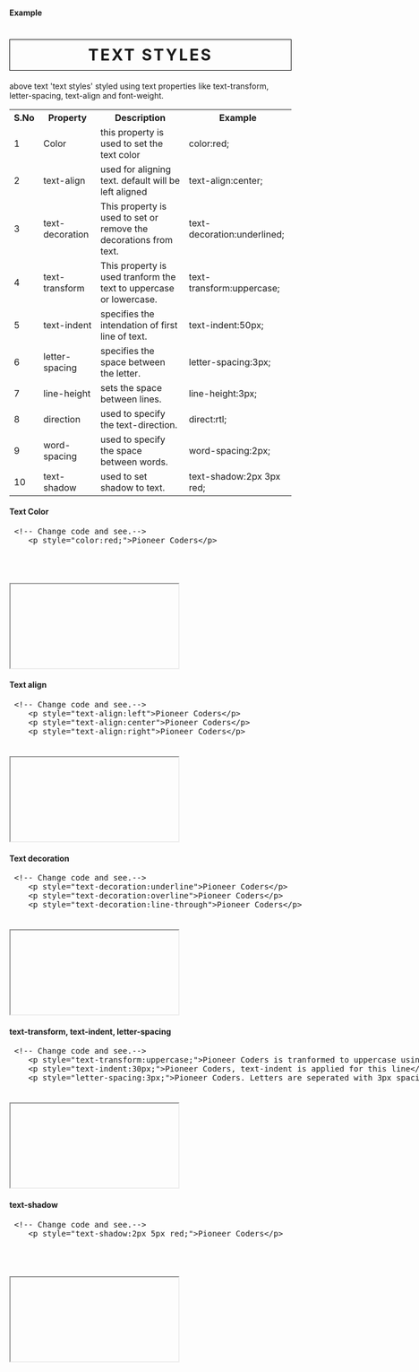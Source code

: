 <h4>Example</h4>
<p>
	<h1 style="text-transform:uppercase;text-align:center;font-weight:bold;letter-spacing:3px;border:1px solid black;padding:10px;">text styles</h1>
</p>
<p>above text 'text styles' styled using text properties like text-transform, letter-spacing, text-align and font-weight.</p>
<table class="pc-table">
	<tr>
		<th>S.No</th>
		<th>Property</th>
		<th>Description</th>
		<th>Example</th>
	</tr>
	<tr>
		<td>1</td>
		<td>Color</td>
		<td>this property is used to set the text color</td>
		<td>color:red;</td>
	</tr>
	<tr>
		<td>2</td>
		<td>text-align</td>
		<td>used for aligning text. default will be left aligned</td>
		<td>text-align:center;</td>
	</tr>
	<tr>
		<td>3</td>
		<td>text-decoration</td>
		<td>This property is used to set or remove the decorations from text.</td>
		<td>text-decoration:underlined;</td>
	</tr>
	<tr>
		<td>4</td>
		<td>text-transform</td>
		<td>This property is used tranform the text to uppercase or lowercase.</td>
		<td>text-transform:uppercase;</td>
	</tr>
	<tr>
		<td>5</td>
		<td>text-indent</td>
		<td>specifies the intendation of first line of text.</td>
		<td>text-indent:50px;</td>
	</tr>
	<tr>
		<td>6</td>
		<td>letter-spacing</td>
		<td>specifies the space between the letter.</td>
		<td>letter-spacing:3px;</td>
	</tr>
	<tr>
		<td>7</td>
		<td>line-height</td>
		<td>sets the space between lines.</td>
		<td>line-height:3px;</td>
	</tr>
	<tr>
		<td>8</td>
		<td>direction</td>
		<td>used to specify the text-direction.</td>
		<td>direct:rtl;</td>
	</tr>
	<tr>
		<td>9</td>
		<td>word-spacing</td>
		<td>used to specify the space between words.</td>
		<td>word-spacing:2px;</td>
	</tr>
	<tr>
		<td>10</td>
		<td>text-shadow</td>
		<td>used to set shadow to text.</td>
		<td>text-shadow:2px 3px red;</td>
	</tr>
	</table> 
<section>  
<h4>Text Color</h4>
<div ui-ace ="{useWrapMode: 'true', showGutter : 'true', theme:'monokai', mode: 'html', previewId:'preview1',
	onLoad: htmlcssjsContentOnLoaded,
	rendererOptions: { fontSize: 16 },
	advanced: { highlightActiveLine: true}
}" style="min-height:100px;"><xmp> <!-- Change code and see.-->
	<p style="color:red;">Pioneer Coders</p>
</xmp>
</div>
<div>
	<iframe id="preview1"></iframe>
</div>
</section>
<section>  
<h4>Text align</h4>
<div ui-ace ="{useWrapMode: 'true', showGutter : 'true', theme:'monokai', mode: 'html', previewId:'preview2',
	onLoad: htmlcssjsContentOnLoaded,
	rendererOptions: { fontSize: 16 },
	advanced: { highlightActiveLine: true}
}" style="min-height:100px;"><xmp> <!-- Change code and see.-->
	<p style="text-align:left">Pioneer Coders</p>
	<p style="text-align:center">Pioneer Coders</p>
	<p style="text-align:right">Pioneer Coders</p>
</xmp>
</div>
<div>
	<iframe id="preview2"></iframe>
</div>
</section>
<h4>Text decoration</h4>
<section>  
<div ui-ace ="{useWrapMode: 'true', showGutter : 'true', theme:'monokai', mode: 'html', previewId:'preview3',
	onLoad: htmlcssjsContentOnLoaded,
	rendererOptions: { fontSize: 16 },
	advanced: { highlightActiveLine: true}
}" style="min-height:100px;"><xmp> <!-- Change code and see.-->
	<p style="text-decoration:underline">Pioneer Coders</p>
	<p style="text-decoration:overline">Pioneer Coders</p>
	<p style="text-decoration:line-through">Pioneer Coders</p>
</xmp>
</div>
<div>
	<iframe id="preview3"></iframe>
</div>
</section>
<h4>text-transform, text-indent, letter-spacing</h4>
<section>  
<div ui-ace ="{useWrapMode: 'true', showGutter : 'true', theme:'monokai', mode: 'html', previewId:'preview4',
	onLoad: htmlcssjsContentOnLoaded,
	rendererOptions: { fontSize: 16 },
	advanced: { highlightActiveLine: true}
}" style="min-height:100px;"><xmp> <!-- Change code and see.-->
	<p style="text-transform:uppercase;">Pioneer Coders is tranformed to uppercase using text-transform</p>
	<p style="text-indent:30px;">Pioneer Coders, text-indent is applied for this line</p>
	<p style="letter-spacing:3px;">Pioneer Coders. Letters are seperated with 3px spacing</p>
</xmp>
</div>
<div>
	<iframe id="preview4"></iframe>
</div>
</section>
<h4>text-shadow</h4>
<section>  
<div ui-ace ="{useWrapMode: 'true', showGutter : 'true', theme:'monokai', mode: 'html', previewId:'preview5',
	onLoad: htmlcssjsContentOnLoaded,
	rendererOptions: { fontSize: 16 },
	advanced: { highlightActiveLine: true}
}" style="min-height:100px;"><xmp> <!-- Change code and see.-->
	<p style="text-shadow:2px 5px red;">Pioneer Coders</p>

</xmp>
</div>
<div>
	<iframe id="preview5"></iframe>
</div>
</section>

